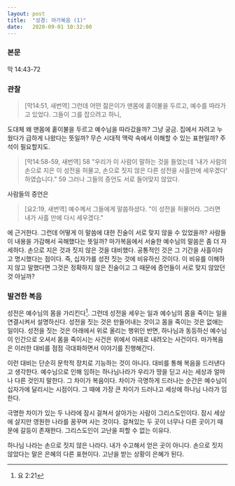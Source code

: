 ```yaml
---
layout: post
title:  "성경: 마가복음 (1)"
date:   2020-09-01 10:32:00
---
```



### 본문
막 14:43-72

### 관찰
> [막14:51, 새번역] 그런데 어떤 젊은이가 맨몸에 홑이불을 두르고, 예수를 따라가고 있었다. 그들이 그를 잡으려고 하니,

도대체 왜 맨몸에 홑이불을 두르고 예수님을 따라갔을까? 그냥 궁금. 집에서 자려고 누웠다가 급하게 나왔다는 뜻일까? 무슨 시대적 맥락 속에서 이해할 수 있는 표현일까? 주석이 필요할지도.

> [막14:58-59, 새번역]
58 "우리가 이 사람이 말하는 것을 들었는데 '내가 사람의 손으로 지은 이 성전을 허물고, 손으로 짓지 않은 다른 성전을 사흘만에 세우겠다' 하였습니다."
59 그러나 그들의 증언도 서로 들어맞지 않았다.

사람들의 증언은

>[요2:19, 새번역] 예수께서 그들에게 말씀하셨다. "이 성전을 허물어라. 그러면 내가 사흘 만에 다시 세우겠다."

에 근거한다. 그런데 어떻게 이 말씀에 대한 진술이 서로 맞지 않을 수 있었을까? 사람들이 내용을 가감해서 곡해했다는 뜻일까? 마가복음에서 서술한 예수님의 말씀은 좀 더 자세하다. 손으로 지은 것과 짓지 않은 것을 대비했다. 공통적인 것은 그 기간을 사흘이라고 명시했다는 점이다. 즉, 십자가를 성전 짓는 것에 비유하신 것이다. 이 비유를 이해하지 않고 말했다면 그것은 정확하지 않은 진술이고 그 때문에 증언들이 서로 맞지 않았던 것 아닐까?

### 발견한 복음
성전은 예수님의 몸을 가리킨다[^1].  그런데 성전을 세우는 일과 예수님의 몸을 죽이는 일을 연결시켜서 설명하신다. 성전을 짓는 것은 만들어내는 것이고 몸을 죽이는 것은 없애는 일이다. 성전을 짓는 것은 아래에서 위로 올리는 행위인 반면, 하나님과 동등하신 예수님이 인간으로 오셔서 몸을 죽이시는 사건은 위에서 아래로 내려오는 사건이다. 마가복음은 이러한 대비를 점점 극대화하면서 이야기를 진행해간다.

이런 대비는 단순히 문학적 장치로 기능하는 것이 아니다. 대비를 통해 복음을 드러낸다고 생각한다. 예수님으로 인해 임하는 하나님나라가 우리가 땅을 딛고 사는 세상과 얼마나 다른 것인지 말한다. 그 차이가 복음이다. 차이가 극명하게 드러나는 순간은 예수님이 십자가에 달리시는 시점이다. 그 때에 가장 큰 차이가 드러나고 세상에 하나님 나라가 임한다.

극명한 차이가 있는 두 나라에 잠시 걸쳐서 살아가는 사람이 그리스도인이다. 잠시 세상에 살지만 영원한 나라를 꿈꾸며 사는 것이다. 걸쳐있는 두 곳이 너무나 다른 곳이기 때문에 갈등이 존재한다. 그리스도인이 고난을 피할 수 없는 이유다. 

하나님 나라는 손으로 짓지 않은 나라다. 내가 수고해서 얻은 곳이 아니다. 손으로 짓지 않았다는 말은 은혜의 다른 표현이다. 고난을 받는 상황이 은혜가 된다. 

[^1]: 요 2:21

